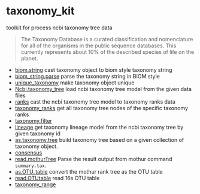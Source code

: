 ﻿# taxonomy_kit

toolkit for process ncbi taxonomy tree data
> The Taxonomy Database is a curated classification and nomenclature for all of the 
>  organisms in the public sequence databases. This currently represents about 10% 
>  of the described species of life on the planet.

+ [biom.string](taxonomy_kit/biom.string.1) cast taxonomy object to biom style taxonomy string
+ [biom_string.parse](taxonomy_kit/biom_string.parse.1) parse the taxonomy string in BIOM style
+ [unique_taxonomy](taxonomy_kit/unique_taxonomy.1) make taxonomy object unique
+ [Ncbi.taxonomy_tree](taxonomy_kit/Ncbi.taxonomy_tree.1) load ncbi taxonomy tree model from the given data files
+ [ranks](taxonomy_kit/ranks.1) cast the ncbi taxonomy tree model to taxonomy ranks data
+ [taxonomy_ranks](taxonomy_kit/taxonomy_ranks.1) get all taxonomy tree nodes of the specific taxonomy ranks
+ [taxonomy.filter](taxonomy_kit/taxonomy.filter.1) 
+ [lineage](taxonomy_kit/lineage.1) get taxonomy lineage model from the ncbi taxonomy tree by given taxonomy id
+ [as.taxonomy.tree](taxonomy_kit/as.taxonomy.tree.1) build taxonomy tree based on a given collection of taxonomy object.
+ [consensus](taxonomy_kit/consensus.1) 
+ [read.mothurTree](taxonomy_kit/read.mothurTree.1) Parse the result output from mothur command ``summary.tax``.
+ [as.OTU_table](taxonomy_kit/as.OTU_table.1) convert the mothur rank tree as the OTU table
+ [read.OTUtable](taxonomy_kit/read.OTUtable.1) read 16s OTU table
+ [taxonomy_range](taxonomy_kit/taxonomy_range.1) 
